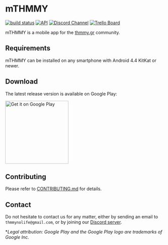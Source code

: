 # mTHMMY

[![build status](https://gitlab.com/ThmmyNoLife/mTHMMY/badges/develop/build.svg)](https://gitlab.com/ThmmyNoLife/mTHMMY/commits/develop)
[![API](https://img.shields.io/badge/API-19%2B-blue.svg?style=flat)](https://android-arsenal.com/api?level=19)
[![Discord Channel](https://img.shields.io/badge/discord-public@mTHMMY-738bd7.svg?style=flat)][discord-server]
[![Trello Board](https://img.shields.io/badge/trello-mTHMMY-red.svg?style=flat)][trello-board]


mTHMMY is a mobile app for the [thmmy.gr](https://www.thmmy.gr) community.

## Requirements

mTHMMY can be installed on any smartphone with Android 4.4 KitKat or newer.

## Download

The latest release version is available on Google Play:

<a href='https://play.google.com/store/apps/details?id=gr.thmmy.mthmmy&pcampaignid=MKT-Other-global-all-co-prtnr-py-PartBadge-Mar2515-1'><img alt='Get it on Google Play' src='https://play.google.com/intl/en_us/badges/images/generic/en_badge_web_generic.png' width="200"/></a>

## Contributing

Please refer to [CONTRIBUTING.md](/CONTRIBUTING.md) for details.

## Contact

Do not hesitate to contact us for any matter, either by sending an email to `thmmynolife@gmail.com`, or by joining our [Discord server][discord-server].

**Legal attribution: Google Play and the Google Play logo are trademarks of Google Inc.*

[discord-server]: https://discord.gg/CVt3yrn
[trello-board]: https://trello.com/invite/b/4MVlkrkg/44a931707bd0b84a5e0bdfc42b9ae4f1/mthmmy
